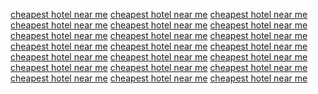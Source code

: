 <a href="https://www.google.be/url?q=https://sunvilla.in">cheapest hotel near me</a>
<a href="http://maps.google.se/url?q=https://sunvilla.in">cheapest hotel near me</a>
<a href="http://images.google.dk/url?q=https://sunvilla.in">cheapest hotel near me</a>
<a href="https://www.google.com.sg/url?q=https://sunvilla.in">cheapest hotel near me</a>
<a href="https://www.google.nl/url?q=https://sunvilla.in">cheapest hotel near me</a>
<a href="https://www.google.nl/url?q=https://sunvilla.in">cheapest hotel near me</a>
<a href="http://maps.google.nl/url?q=https://sunvilla.in">cheapest hotel near me</a>
<a href="http://maps.google.pl/url?q=https://sunvilla.in">cheapest hotel near me</a>
<a href="https://www.google.pl/url?q=https://sunvilla.in">cheapest hotel near me</a>
<a href="https://www.google.nl/url?q=https://sunvilla.in">cheapest hotel near me</a>
<a href="http://maps.google.nl/url?q=https://sunvilla.in">cheapest hotel near me</a>
<a href="http://maps.google.ge/url?q=https://sunvilla.in">cheapest hotel near me</a>
<a href="https://www.google.ge/url?q=https://sunvilla.in">cheapest hotel near me</a>
<a href="http://maps.google.co.ug/url?q=https://sunvilla.in">cheapest hotel near me</a>
<a href="https://www.google.com.ni/url?q=https://sunvilla.in">cheapest hotel near me</a>
<a href="http://images.google.co.ug/url?q=https://sunvilla.in">cheapest hotel near me</a>
<a href="https://www.google.co.ug/url?q=https://sunvilla.in">cheapest hotel near me</a>
<a href="https://www.google.co.ma/url?q=https://sunvilla.in">cheapest hotel near me</a>
<a href="https://www.google.am/url?q=https://sunvilla.in">cheapest hotel near me</a>
<a href="http://images.google.vg/url?q=https://sunvilla.in">cheapest hotel near me</a>
<a href="http://maps.google.vg/url?q=https://sunvilla.in">cheapest hotel near me</a>
